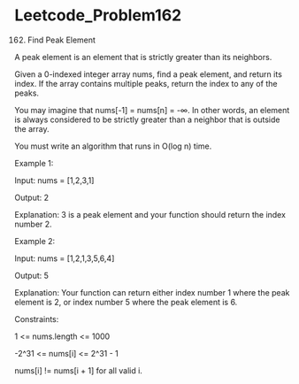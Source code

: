 # Leetcode_Problem162




162. Find Peak Element





A peak element is an element that is strictly greater than its neighbors.




Given a 0-indexed integer array nums, find a peak element, and return its index. If the array contains multiple peaks, return the index to any of the peaks.




You may imagine that nums[-1] = nums[n] = -∞. In other words, an element is always considered to be strictly greater than a neighbor that is outside the array.




You must write an algorithm that runs in O(log n) time.

 

Example 1:



Input: nums = [1,2,3,1]



Output: 2




Explanation: 3 is a peak element and your function should return the index number 2.




Example 2:




Input: nums = [1,2,1,3,5,6,4]




Output: 5




Explanation: Your function can return either index number 1 where the peak element is 2, or index number 5 where the peak element is 6.
 



Constraints:




1 <= nums.length <= 1000




-2^31 <= nums[i] <= 2^31 - 1





nums[i] != nums[i + 1] for all valid i.

